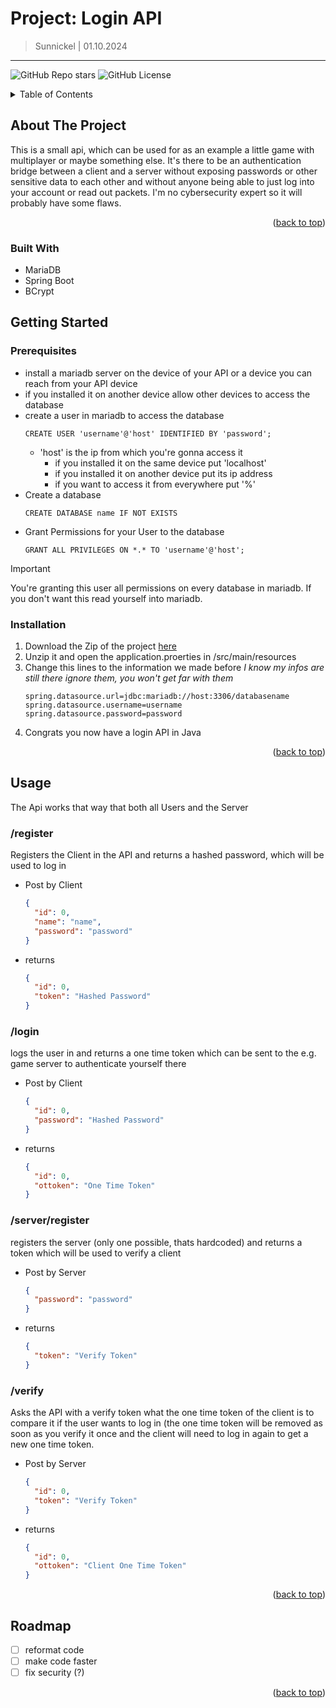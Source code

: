 <a id="readme-top"></a>
# Project: Login API
> Sunnickel | 01.10.2024
---

![GitHub Repo stars](https://img.shields.io/github/stars/sunnickel/LoginAPI?style=for-the-badge)
![GitHub License](https://img.shields.io/github/license/sunnickel/LoginAPI?style=for-the-badge)

<!-- TABLE OF CONTENTS -->
<details>
  <summary>Table of Contents</summary>
  <ol>
    <li>
      <a href="#about-the-project">About The Project</a>
      <ul>
        <li><a href="#built-with">Built With</a></li>
      </ul>
    </li>
    <li>
      <a href="#getting-started">Getting Started</a>
      <ul>
        <li><a href="#prerequisites">Prerequisites</a></li>
        <li><a href="#installation">Installation</a></li>
      </ul>
    </li>
    <li><a href="#usage">Usage</a></li>
    <li><a href="#roadmap">Roadmap</a></li>
  </ol>
</details>

## About The Project
This is a small api, which can be used for as an example a little game with multiplayer or maybe something else. It's there to be an authentication bridge
between a client and a server without exposing passwords or other sensitive data to each other and without anyone being able to just log into your account or read out packets.
I'm no cybersecurity expert so it will probably have some flaws.

<p align="right">(<a href="#readme-top">back to top</a>)</p>

### Built With
* MariaDB
* Spring Boot
* BCrypt

## Getting Started
### Prerequisites
- install a mariadb server on the device of your API or a device you can reach from your API device
- if you installed it on another device allow other devices to access the database
- create a user in mariadb to access the database
  ```mysql
  CREATE USER 'username'@'host' IDENTIFIED BY 'password';
  ```
    - 'host' is the ip from which you're gonna access it
        - if you installed it on the same device put 'localhost'
        - if you installed it on another device put its ip address
        - if you want to access it from everywhere put '%'
- Create a database
  ```mysql
  CREATE DATABASE name IF NOT EXISTS
  ```
- Grant Permissions for your User to the database
  ```mysql
  GRANT ALL PRIVILEGES ON *.* TO 'username'@'host';
  ```
> [!IMPORTANT]
> You're granting this user all permissions on every database in mariadb. If you don't want this read yourself into mariadb.

### Installation
1. Download the Zip of the project [here](https://github.com/Sunnickel/LoginAPI/archive/refs/heads/master.zip)
2. Unzip it and open the application.proerties in /src/main/resources
3. Change this lines to the information we made before
   *I know my infos are still there ignore them, you won't get far with them*
   ```propertiers
   spring.datasource.url=jdbc:mariadb://host:3306/databasename
   spring.datasource.username=username
   spring.datasource.password=password
   ```
4. Congrats you now have a login API in Java
<p align="right">(<a href="#readme-top">back to top</a>)</p>

## Usage
The Api works that way that both all Users and the Server
### /register
Registers the Client in the API and returns a hashed password, which will be used to log in
- Post by Client
  ```json
  {
    "id": 0,
    "name": "name",
    "password": "password"
  }
  ```
- returns
  ```json
  {
    "id": 0,
    "token": "Hashed Password"
  }
  ```

### /login 
logs the user in and returns a one time token which can be sent to the e.g. game server to authenticate yourself there
- Post by Client
  ```json
  {
    "id": 0,
    "password": "Hashed Password"
  }
  ```
- returns
  ```json
  {
    "id": 0,
    "ottoken": "One Time Token"
  }
  ```

### /server/register 
registers the server (only one possible, thats hardcoded) and returns a token which will be used to verify a client
- Post by Server
  ```json
  {
    "password": "password"
  }
  ```
- returns
  ```json
  {
    "token": "Verify Token"
  }
  ```

### /verify 
Asks the API with a verify token what the one time token of the client is to compare it if the user wants to log in (the one time token will be removed as soon as you verify it once and the client will need to log in again to get a new one time token.
- Post by Server
  ```json
  {
    "id": 0,
    "token": "Verify Token"
  }
  ```
- returns
  ```json
  {
    "id": 0,
    "ottoken": "Client One Time Token"
  }
  ```
<p align="right">(<a href="#readme-top">back to top</a>)</p>

## Roadmap
- [ ] reformat code
- [ ] make code faster
- [ ] fix security (?)
<p align="right">(<a href="#readme-top">back to top</a>)</p>
